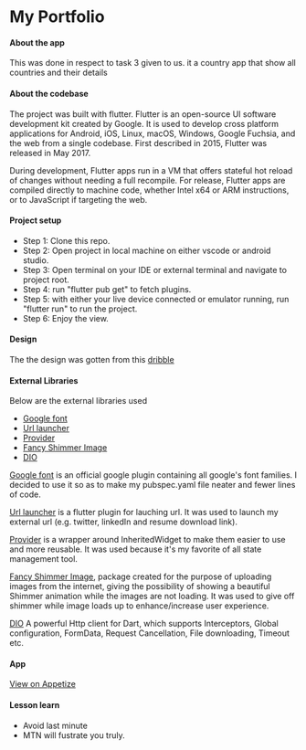 # My Portfolio


#### About the app
This was done in respect to task 3 given to us. it a country app that show all countries and their details

#### About the codebase
The project was built with flutter. Flutter is an open-source UI software development kit created by Google. It is used to develop cross platform applications for Android, iOS, Linux, macOS, Windows, Google Fuchsia, and the web from a single codebase. First described in 2015, Flutter was released in May 2017.

During development, Flutter apps run in a VM that offers stateful hot reload of changes without needing a full recompile. For release, Flutter apps are compiled directly to machine code, whether Intel x64 or ARM instructions, or to JavaScript if targeting the web.

#### Project setup
- Step 1: Clone this repo.
- Step 2: Open project in local machine on either vscode or android studio.
- Step 3: Open terminal on your IDE or external terminal and navigate to project root.
- Step 4: run "flutter pub get" to fetch plugins.
- Step 5: with either your live device connected or emulator running, run "flutter run" to run the project.
- Step 6: Enjoy the view.

#### Design
The the design was gotten from this [dribble](https://www.figma.com/proto/v9AXj4VZNnx26fTthrPbhX/Explore?page-id=0%3A1&node-id=33%3A45&starting-point-node-id=33%3A45) 

#### External Libraries
Below are the external libraries used
- [Google font](https://pub.dev/packages/google_fonts)
- [Url launcher](https://pub.dev/packages/url_launcher)
- [Provider](https://pub.dev/packages/provider)
- [Fancy Shimmer Image](https://pub.dev/packages/fancy_shimmer_image) 
- [DIO](https://pub.dev/packages/dio) 


[Google font](https://pub.dev/packages/google_fonts) is an official google plugin containing all google's font families. I decided to use it so as to make my pubspec.yaml file neater and fewer lines of code. 

[Url launcher](https://pub.dev/packages/url_launcher) is a flutter plugin for lauching url. It was used to launch my external url (e.g. twitter, linkedIn and resume download link).

[Provider](https://pub.dev/packages/provider) is a wrapper around InheritedWidget to make them easier to use and more reusable. It was used because it's my favorite of all state management tool.

[Fancy Shimmer Image](https://pub.dev/packages/fancy_shimmer_image), package created for the purpose of uploading images from the internet, giving the possibility of showing a beautiful Shimmer animation while the images are not loading.
It was used to give off shimmer while image loads up to enhance/increase user experience.

[DIO](https://pub.dev/packages/dio) A powerful Http client for Dart, which supports Interceptors, Global configuration, FormData, Request Cancellation, File downloading, Timeout etc.


#### App
[View on Appetize]()

#### Lesson learn
- Avoid last minute
- MTN will fustrate you truly.
